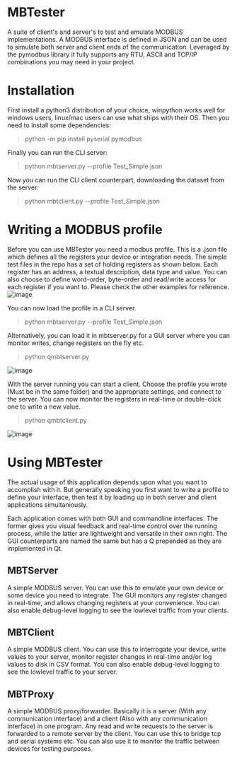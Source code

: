 # MBTester
A suite of client's and server's to test and emulate MODBUS implementations. A MODBUS interface is defined in JSON and can be used to simulate both server and client ends of the communication. Leveraged by the pymodbus library it fully supports any RTU, ASCII and TCP/IP combinations you may need in your project.

# Installation
First install a python3 distribution of your choice, winpython works well for windows users, linux/mac users can use what ships with their OS.
Then you need to install some dependencies:

>python -m pip install pyserial pymodbus

Finally you can run the CLI server:
>python mbtserver.py --profile Test_Simple.json

Now you can run the CLI client counterpart, downloading the dataset from the server:
>python mbtclient.py --profile Test_Simple.json

# Writing a MODBUS profile
Before you can use MBTester you need a modbus profile. This is a .json file which defines all the registers your device or integration needs. The simple test files in the repo has a set of holding registers as shown below. Each register has an address, a textual description, data type and value. You can also choose to define word-order, byte-order and read/write access for each register if you want to. Please check the other examples for reference.
![image](https://github.com/vfiksdal/mbtester/assets/51258725/27d9f067-4894-4012-aa87-4152d2e58b6c)

You can now load the profile in a CLI server.
>python mbtserver.py --profile Test_Simple.json

Alternatively, you can load it in mbtserver.py for a GUI server where you can monitor writes, change registers on the fly etc.
>python qmbtserver.py

![image](https://github.com/vfiksdal/mbtester/assets/51258725/3024a616-a2d7-44b3-a08d-8ff132bc94e2)

With the server running you can start a client. Choose the profile you wrote (Must be in the same folder) and the appropriate settings, and connect to the server. You can now monitor the registers in real-time or double-click one to write a new value.
>python qmbtclient.py

![image](https://github.com/vfiksdal/mbtester/assets/51258725/ef93e25a-78c5-40c4-839a-9deb1aca6e60)

# Using MBTester
The actual usage of this application depends upon what you want to accomplish with it. But generally speaking you first want to write a profile to define your interface, then test it by loading up in both server and client applications simultaniously.

Each application comes with both GUI and commandline interfaces. The former gives you visual feedback and real-time control over the running process, while the latter are lightweight and versatile in their own right. The GUI counterparts are named the same but has a Q prepended as they are implemented in Qt.

## MBTServer
A simple MODBUS server. You can use this to emulate your own device or some device you need to integrate. The GUI monitors any register changed in real-time, and allows changing registers at your convenience. You can also enable debug-level logging to see the lowlevel traffic from your clients.

## MBTClient
A simple MODBUS client. You can use this to interrogate your device, write values to your server, monitor register changes in real-time and/or log values to disk in CSV format. You can also enable debug-level logging to see the lowlevel traffic to your server.

## MBTProxy
A simple MODBUS proxy/forwarder. Basically it is a server (With any communication interface) and a client (Also with any communication interface) in one program. Any read and write requests to the server is forwarded to a remote server by the client. You can use this to bridge tcp and serial systems etc. You can also use it to monitor the traffic between devices for testing purposes.
